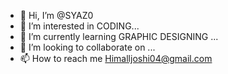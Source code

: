 - 👋 Hi, I’m @SYAZ0
- 👀 I’m interested in CODING...
- 🌱 I’m currently learning GRAPHIC DESIGNING ...
- 💞️ I’m looking to collaborate on ...
- 📫 How to reach me Himalljoshi04@gmail.com
<!---
SYAZ0/SYAZ0 is a ✨ special ✨ repository because its `README.md` (this file) appears on your GitHub profile.
You can click the Preview link to take a look at your changes.
--->
